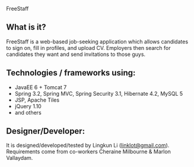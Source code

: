 FreeStaff

What is it?
-----------------

FreeStaff is a web-based job-seeking application which allows candidates to sign on, fill in profiles, and upload CV. Employers then search for candidates they want and send invitations to those guys.

Technologies / frameworks using:
-------------------------------------

- JavaEE 6 + Tomcat 7
- Spring 3.2, Spring MVC, Spring Security 3.1, Hibernate 4.2, MySQL 5
- JSP, Apache Tiles
- jQuery 1.10
- and others

Designer/Developer:
----------------------

It is designed/developed/tested by Lingkun Li (linklot@gmail.com). Requirements come from co-workers Cheraine Milbourne & Marlon Vallaydam.